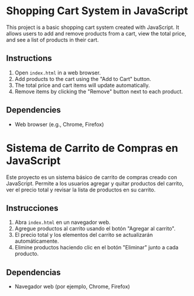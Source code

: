 # Shopping Cart System in JavaScript

This project is a basic shopping cart system created with JavaScript. It allows users to add and remove products from a cart, view the total price, and see a list of products in their cart.

## Instructions

1. Open `index.html` in a web browser.
2. Add products to the cart using the "Add to Cart" button.
3. The total price and cart items will update automatically.
4. Remove items by clicking the "Remove" button next to each product.

## Dependencies
- Web browser (e.g., Chrome, Firefox)

# Sistema de Carrito de Compras en JavaScript

Este proyecto es un sistema básico de carrito de compras creado con JavaScript. Permite a los usuarios agregar y quitar productos del carrito, ver el precio total y revisar la lista de productos en su carrito.

## Instrucciones

1. Abra `index.html` en un navegador web.
2. Agregue productos al carrito usando el botón "Agregar al carrito".
3. El precio total y los elementos del carrito se actualizarán automáticamente.
4. Elimine productos haciendo clic en el botón "Eliminar" junto a cada producto.

## Dependencias
- Navegador web (por ejemplo, Chrome, Firefox)
